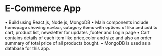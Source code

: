 
# E-Commerce App

•	Build using React.js, Node js, MongoDB
•	 Main components include homepage showing
 navbar, category items with options of like and add to cart,
product list, newsletter for updates ,footer and Login page
•	Cart contains details of each item like price,color and size
and also an order summary of total price of all products bought.
•	MongoDB is used as a database for this app.

